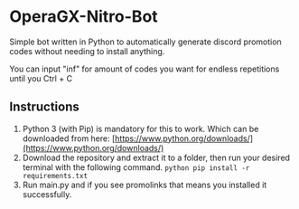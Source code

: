 # OperaGX-Nitro-Bot
Simple bot written in Python to automatically generate discord promotion codes without needing to install anything.

You can input "inf" for amount of codes you want for endless repetitions until you Ctrl + C

## Instructions

1. Python 3 (with Pip) is mandatory for this to work. Which can be downloaded from here: [https://www.python.org/downloads/](https://www.python.org/downloads/)
2.  Download the repository and extract it to a folder, then run your desired terminal with the following command. 
``python
pip install -r requirements.txt``
4. Run main.py and if you see promolinks that means you installed it successfully.
